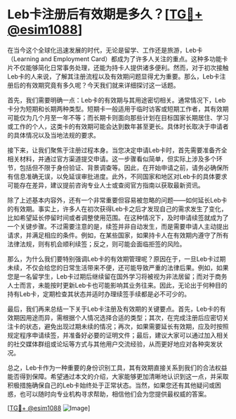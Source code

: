 # Leb卡注册后有效期是多久？[[TG💪+ @esim1088](https://t.me/s/esim1088)]

在当今这个全球化迅速发展的时代，无论是留学、工作还是旅游，Leb卡（Learning and Employment Card）都成为了许多人关注的重点。这种多功能卡片不仅能够简化日常事务处理，还能为持卡人提供诸多便利。然而，对于初次接触Leb卡的人来说，了解其注册流程以及有效期问题显得尤为重要。那么，Leb卡注册后的有效期究竟有多久呢？今天我们就来详细探讨这一话题。

首先，我们需要明确一点：Leb卡的有效期与其用途密切相关。通常情况下，Leb卡分为短期和长期两种类型。短期卡一般适用于临时访客或短期工作者，其有效期可能仅为几个月至一年不等；而长期卡则面向那些计划在目标国家长期居住、学习或工作的个人，这类卡的有效期可能会达到数年甚至更长。具体时长取决于申请者的具体情况以及当地法规的要求。

接下来，让我们聚焦于注册过程本身。当您决定申请Leb卡时，首先需要准备齐全相关材料，并通过官方渠道提交申请。这一步骤看似简单，但实际上涉及多个环节，包括但不限于身份验证、背景调查等。因此，在开始申请之前，请务必确保所有信息准确无误，以免延误审批进度。此外，不同国家和地区对Leb卡的具体要求可能存在差异，建议提前咨询专业人士或查阅官方指南以获取最新资讯。

除了上述基本内容外，还有一个非常重要但容易被忽略的问题——如何延长Leb卡的有效期。事实上，许多人在初次获得Leb卡之后才发现自己的需求发生了变化，比如希望延长停留时间或者调整使用范围。在这种情况下，及时申请续签就成为了一个关键步骤。不过需要注意的是，续签并非自动发生，而是需要申请人主动提出请求，并满足相应的条件。例如，在某些国家，如果持卡人在有效期内遵守了所有法律法规，则有机会顺利续签；反之，则可能会面临拒签的风险。

那么，为什么我们要特别强调Leb卡的有效期管理呢？原因在于，一旦Leb卡过期未续，不仅会给您的日常生活带来不便，还可能导致严重的法律后果。例如，如果您是一名留学生，Leb卡过期后继续留在国外学习将被视为非法居留；而对于商务人士而言，未能按时更新Leb卡也可能影响其业务往来。因此，无论出于何种目的持有Leb卡，定期检查其状态并适时办理续签手续都是必不可少的。

最后，我们再来总结一下关于Leb卡注册及有效期的关键要点。首先，Leb卡的有效期因用途而异，需根据个人情况选择合适的类型；其次，在完成注册后应密切关注卡的状态，避免出现过期未续的情况；再次，如果需要延长有效期，应及时按照规定程序申请续签，并准备好必要的证明文件；最后，建议大家可以通过加入相关的社交媒体群组或论坛等方式与其他用户交流经验，从而更好地应对各种突发状况。

总之，Leb卡作为一种重要的身份识别工具，其有效期直接关系到我们的合法权益能否得到保障。希望通过本文的介绍，大家能够更加清晰地认识到这一点，并采取积极措施确保自己的Leb卡始终处于正常状态。当然，如果您还有其他疑问或困惑，也可以随时向专业机构寻求帮助，相信他们会为您提供最权威的答案。

[[TG💪+ @esim1088](https://t.me/s/esim1088) ![Image](https://i.postimg.cc/4NQfJmqS/Snipaste-2025-05-13-00-14-12.png)]